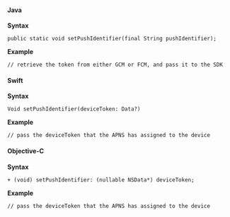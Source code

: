 <Variant platform="android" task="set-push" repeat="5"/>

#### Java

**Syntax**

```
public static void setPushIdentifier(final String pushIdentifier);
```

**Example**

```
// retrieve the token from either GCM or FCM, and pass it to the SDK
```

<Variant platform="ios" task="set-push" repeat="10"/>

#### Swift

**Syntax**

```
Void setPushIdentifier(deviceToken: Data?)
```

**Example**

```
// pass the deviceToken that the APNS has assigned to the device
```

#### Objective-C

**Syntax**

```
+ (void) setPushIdentifier: (nullable NSData*) deviceToken;
```

**Example**
```
// pass the deviceToken that the APNS has assigned to the device
```

<!--- <Variant platform="react-native" task="set-push" repeat="3"/>

**JavaScript**

**Example**

```
ACPCore.setPushIdentifier("pushIdentifier");
``` --->